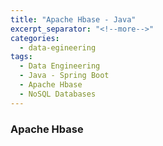 ```yaml
---
title: "Apache Hbase - Java"
excerpt_separator: "<!--more-->"
categories:
  - data-egineering
tags:
  - Data Engineering
  - Java - Spring Boot
  - Apache Hbase
  - NoSQL Databases
---
```


### Apache Hbase

